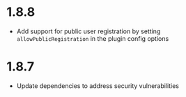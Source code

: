 # 1.8.8
- Add support for public user registration by setting `allowPublicRegistration` in the plugin config options

# 1.8.7
- Update dependencies to address security vulnerabilities
